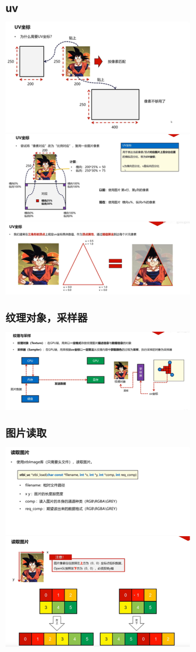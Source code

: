 # uv
![输入图片说明](/imgs/2024-10-24/CDuwYkZkCMvz4JfM.png)
![输入图片说明](/imgs/2024-10-24/4heeFb5A7p8YZCY8.png)
![输入图片说明](/imgs/2024-10-24/RPCKn8MVRifRwRKf.png)
# 纹理对象，采样器
![输入图片说明](/imgs/2024-10-24/l0POoHTQeabrLDWM.png)
# 图片读取
![输入图片说明](/imgs/2024-10-24/YAsEGEXR90Npl2I6.png)
![输入图片说明](/imgs/2024-10-24/7ErHm4ulUeZThjKB.png)
<!--stackedit_data:
eyJoaXN0b3J5IjpbLTQ3OTQ2MTk3MCwtMTIwNjI2NjIzMywtMT
E2NTkzMTU3OV19
-->